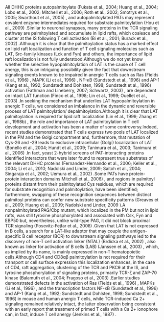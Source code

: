 All DHHC proteins autopalmitoylate (Fukata et al., 2004; Huang et al., 2004; Lobo et al., 2002; Mitchell et al., 2006; Roth et al., 2002; Smotrys et al., 2005; Swarthout et al., 2005) , and autopalmitoylated PATs may represent covalent enzyme intermediates required for substrate palmitoylation (Hou et al., 2009) .Similar to neuronal synapses, many proteins in the TCR signaling pathway are palmitoylated and accumulate in lipid rafts, which coalesce and cluster at the IS following T cell activation (Bi et al., 2001; Burack et al., 2002) .Although it is clear that the palmitoylation status has a marked effect on lipid raft localization and function of T cell signaling molecules such as LAT, Src-family kinases (Lck and Fyn) and others, the importance of lipid raft localization is not fully understood.Although we do not yet know whether the selective hypopalmitoylation of LAT is the cause of T cell anergy, this is an intriguing possibility given the fact that downstream signaling events known to be impaired in anergic T cells such as Ras (Fields et al., 1996) , MAPK (Li et al., 1996) , NF-κB (Sundstedt et al., 1996) and AP-1 (Kang et al., 1992; Sundstedt and Dohlsten, 1998; Sundstedt et al., 1996) activation (Fathman and Lineberry, 2007; Schwartz, 2003) , are dependent on intact LAT function (Finco et al., 1998; Lin et al., 1999; Ouellet et al., 2003) .In seeking the mechanism that underlies LAT hypopalmitoylation in anergic T cells, we considered an imbalance in the dynamic and reversible process of LAT palmitoylation/ depalmitoylation.Although it is clear that LAT palmitoylation is required for lipid raft localization (Lin et al., 1999; Zhang et al., 1998b) , the role and importance of LAT palmitoylation in T cell development and activation has been a matter of some controversy.Indeed, recent studies demonstrated that T cells express two pools of LAT localized in the PM and the Golgi compartment and, furthermore, that mutation of Cys-26 and -29 leads to exclusive intracellular (Golgi) localization of LAT (Bonello et al., 2004; Hundt et al., 2009; Tanimura et al., 2003; Tanimura et al., 2006) .In fact, yeast 2-hybrid screens of PAT-interacting proteins identified interactors that were later found to represent true substrates of the relevant DHHC proteins (Fernandez-Hernando et al., 2006; Keller et al., 2004; Li et al., 2010; Nadolski and Linder, 2009; Saitoh et al., 2004; Singaraja et al., 2002; Uemura et al., 2002) .Some PATs have protein-protein interaction domains Mitchell et al., 2006) , and regions in palmitoyl proteins distant from their palmitoylated Cys residues, which are required for substrate recognition and palmitoylation, have been identified; furthermore, swapping of these recognition sequences between distinct palmitoyl proteins can confer new substrate specificity patterns (Greaves et al., 2009; Huang et al., 2009; Nadolski and Linder, 2009 ).A nonpalmitoylated PAG/Cbp mutant, which localized in the PM but not in lipid rafts, was still tyrosine phosphorylated and associated with Csk, Fyn and EBP50 but, nevertheless, unlike wild-type PAG, it did not block proximal TCR signaling (Posevitz-Fejfar et al., 2008) .Given that LAT is not expressed in B cells, a search for a LAT-like adaptor that may couple the antigen-specific B cell receptor (BCR) to downstream signaling pathways led to the discovery of non-T cell activation linker (NTAL) (Brdicka et al., 2002) , also known as linker for activation of B cells (LAB) (Janssen et al., 2003) , which, as implied by its name, is mainly expressed in non-T hematopoietic cells.Although CD4 and CD8αβ palmitoylation is not required for their transport or cell surface expression this localization enhances, in the case of CD4, raft aggregation, clustering of the TCR and PKCθ at the IS, and tyrosine phosphorylation of signaling proteins, primarily TCR-ζ and ZAP-70 kinase (Balamuth et al., 2004; Fragoso et al., 2003) .Earlier studies demonstrated defects in the activation of Ras (Fields et al., 1996) , MAPKs (Li et al., 1996) , and the transcription factors NF-κB (Sundstedt et al., 1996) and AP-1 (Kang et al., 1992; Sundstedt and Dohlsten, 1998; Sundstedt et al., 1996) in mouse and human anergic T cells, while TCR-induced Ca 2+ signaling remained relatively intact, the latter observation being consistent with an early report that treatment of primed T cells with a Ca 2+ ionophore can, in fact, induce T cell anergy (Jenkins et al., 1987) .